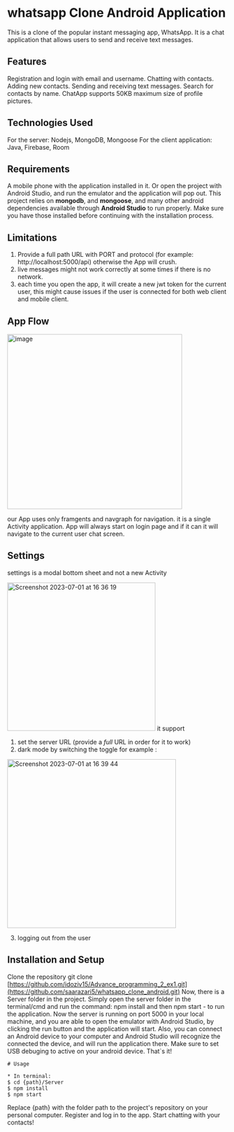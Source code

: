 # whatsapp Clone Android Application
This is a clone of the popular instant messaging app, WhatsApp. It is a chat application that allows users to send and receive text messages.

## Features
Registration and login with email and username.
Chatting with contacts.
Adding new contacts.
Sending and receiving text messages.
Search for contacts by name.
ChatApp supports 50KB maximum size of profile pictures.

## Technologies Used
For the server: Nodejs, MongoDB, Mongoose
For the client application: Java, Firebase, Room

## Requirements
A mobile phone with the application installed in it. Or open the project with Android Studio, and run the emulator and the application will pop out.
This project relies on **mongodb**, and **mongoose**, and many other android dependencies available through **Android Studio** to run properly. Make sure you have those installed before continuing with the installation process.

## Limitations 
1) Provide a full path URL with PORT and protocol (for example: http://localhost:5000/api) otherwise the App will crush.
2) live messages might not work correctly at some times if there is no network.
3) each time you open the app, it will create a new jwt token for the current user, this might cause issues if the user is connected for both web client and mobile client.

## App Flow
<img width="400" alt="image" src="https://github.com/saarazari5/whatsapp_clone_android/assets/51089069/9e188fc1-1fd7-4f17-a888-d50a476b06bc">

our App uses only framgents and navgraph for navigation.
it is a single Activity application. 
App will always start on login page and if it can it will navigate to the current user chat screen.


## Settings
settings is a modal bottom sheet and not a new Activity

<img width="339" alt="Screenshot 2023-07-01 at 16 36 19" src="https://github.com/saarazari5/whatsapp_clone_android/assets/51089069/aefb4d0c-35b0-4a68-aa7a-b373b45f97f1">
it support 

1) set the server URL (provide a *full* URL in order for it to work)
2) dark mode by switching the toggle for example :

<img width="386" alt="Screenshot 2023-07-01 at 16 39 44" src="https://github.com/saarazari5/whatsapp_clone_android/assets/51089069/88dff078-5c5e-4cdb-beb4-03edec2e2c5a">

3) logging out from the user


## Installation and Setup
Clone the repository git clone [https://github.com/idoziv15/Advance_programming_2_ex1.git](https://github.com/saarazari5/whatsapp_clone_android.git)
Now, there is a Server folder in the project. Simply open the server folder in the terminal/cmd and run the command: npm install and then npm start - to run the application. 
Now the server is running on port 5000 in your local machine, and you are able to open the emulator with Android Studio, by clicking the run button and the application will start.
Also, you can connect an Android device to your computer and Android Studio will recognize the connected the device, and will run the application there. Make sure to set USB debuging
to active on your android device. 
That`s it!

```
# Usage

* In terminal:
$ cd {path}/Server
$ npm install
$ npm start
```

Replace {path} with the folder path to the project's repository on your personal computer.
Register and log in to the app.
Start chatting with your contacts!
